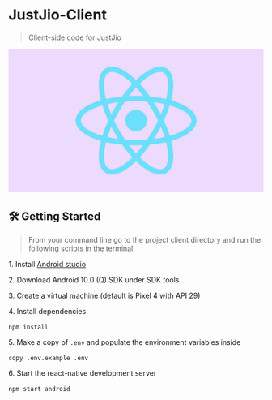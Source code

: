 # JustJio-Client

> Client-side code for JustJio

![landing](./assets/gifs/JustJio-Client.gif)

## 🛠 Getting Started

> From your command line go to the project client directory and run the following scripts in the terminal.

1\. Install [Android studio](https://developer.android.com/studio)

2\. Download Android 10.0 (Q) SDK under SDK tools

3\. Create a virtual machine (default is Pixel 4 with API 29)

4\. Install dependencies

```terminal
npm install
```

5\. Make a copy of `.env` and populate the environment variables inside

```terminal
copy .env.example .env
```

6\. Start the react-native development server

```terminal
npm start android
```
